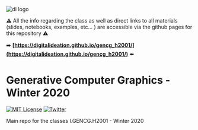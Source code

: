 ![di logo](https://raw.githubusercontent.com/digitalideation/gencg_h2001/master/docs/assets/images/di-logo-small.jpg "di logo")

 :warning: All the info regarding the class as well as direct links to all materials (slides, notebooks, examples, etc... ) are accessible via the github pages for this repository  :warning:

 :arrow_right: **[https://digitalideation.github.io/gencg_h2001/](https://digitalideation.github.io/gencg_h2001/)**  :arrow_left:

# Generative Computer Graphics - Winter 2020

[![MIT License](https://img.shields.io/badge/license-MIT-blue.svg)](http://opensource.org/licenses/MIT)
[![Twitter](https://img.shields.io/twitter/url/https/github.com/webslides/webslides.svg?style=social)](https://twitter.com/digideation)

Main repo for the classes I.GENCG.H2001 - Winter 2020